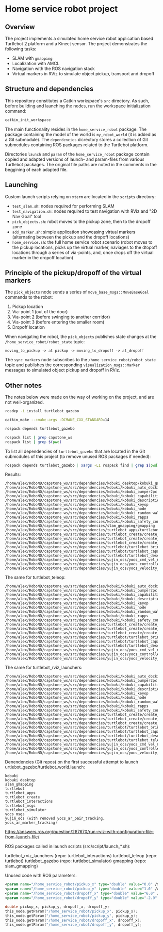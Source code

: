 # Home service robot project

## Overview

The project implements a simulated home service robot application based Turtlebot 2 platform and a Kinect sensor. The project demonstrates the following tasks:

 - SLAM with `gmapping`
 - Localization with AMCL
 - Navigation with the ROS navigation stack
 - Virtual markers in RViz to simulate object pickup, transport and dropoff

## Structure and dependencies

This repository constitutes a Catkin workspace's `src` directory. As such, before building and launching the nodes, run the workspace initialization command:

```bash
catkin_init_workspace
```

The main functionality resides in the ́`home_service_robot` package. The package containing the model of the world is `my_robot_world` (it is added as a Git submodule). The `dependencies` dicrectory stores a collection of Git submodules containing ROS packages related to the Turtlebot platform.

Directories `launch` and `param` of the `home_service_robot` package contain copied and adapted versions of launch- and param-files from various Turtlebot packages. The original file paths are noted in the comments in the beggining of each adapted file. 

## Launching

Custom launch scripts relying on `xterm` are located in the `scripts` directory:

 - `test_slam.sh`: nodes required for performing SLAM
 - `test_navigation.sh`: nodes required to test navigation with RViz and "2D Nav Goal" tool
 - `pick_objects.sh`: robot moves to the pickup zone, then to the dropoff zone
 - `add_marker.sh`: simple application showcasing virtual markers (alternating between the pickup and the dropoff locations)
 - `home_service.sh`: the full home service robot scenario (robot moves to the pickup locations, picks up the virtual marker, naviages to the dtopoff locations through a series of via-points, and, once drops off the virtual marker in the dropoff location)

## Principle of the pickup/dropoff of the virtual markers

The `pick_objects` node sends a series of `move_base_msgs::MoveBaseGoal` commands to the robot:

1. Pickup location
2. Via-point 1 (out of the door)
3. Via-point 2 (before swinging to another corridor)
4. Via-point 3 (before entering the smaller room)
5. Dropoff location

When navigating the robot, the `pick_objects` publishes state changes at the `/home_service_robot/robot_state` topic: 

```
moving_to_pickup -> at pickup -> moving_to_dropoff -> at_dropoff
```

The `sync_markers` node subscribes to the `/home_service_robot/robot_state` topic and publishes the corresponding `visualization_msgs::Marker` messages to simulated object pickup and dropoff in RViz. 

## Other notes

The notes below were made on the way of working on the project, and are not well-organized. 

```bash
rosdep -i install turtlebot_gazebo
```

```bash
catkin_make --cmake-args -DCMAKE_CXX_STANDARD=14
```

```bash
rospack depends turtlebot_gazebo 
```

```bash
rospack list | grep capstone_ws
rospack list | grep $(pwd)
```

To list all dependencies of `turtlebot_gazebo` that are located in the Git submodules of this project (to remove unused ROS packages if needed):

```bash
rospack depends turtlebot_gazebo | xargs -L1 rospack find | grep $(pwd) | sort
```

Results:

```
/home/alex/RoboND/capstone_ws/src/dependencies/kobuki_desktop/kobuki_gazebo_plugins
/home/alex/RoboND/capstone_ws/src/dependencies/kobuki/kobuki_auto_docking
/home/alex/RoboND/capstone_ws/src/dependencies/kobuki/kobuki_bumper2pc
/home/alex/RoboND/capstone_ws/src/dependencies/kobuki/kobuki_capabilities
/home/alex/RoboND/capstone_ws/src/dependencies/kobuki/kobuki_description
/home/alex/RoboND/capstone_ws/src/dependencies/kobuki/kobuki_keyop
/home/alex/RoboND/capstone_ws/src/dependencies/kobuki/kobuki_node
/home/alex/RoboND/capstone_ws/src/dependencies/kobuki/kobuki_random_walker
/home/alex/RoboND/capstone_ws/src/dependencies/kobuki/kobuki_rapps
/home/alex/RoboND/capstone_ws/src/dependencies/kobuki/kobuki_safety_controller
/home/alex/RoboND/capstone_ws/src/dependencies/slam_gmapping/gmapping
/home/alex/RoboND/capstone_ws/src/dependencies/turtlebot_apps/turtlebot_navigation
/home/alex/RoboND/capstone_ws/src/dependencies/turtlebot_create/create_description
/home/alex/RoboND/capstone_ws/src/dependencies/turtlebot_create/create_driver
/home/alex/RoboND/capstone_ws/src/dependencies/turtlebot_create/create_node
/home/alex/RoboND/capstone_ws/src/dependencies/turtlebot/turtlebot_bringup
/home/alex/RoboND/capstone_ws/src/dependencies/turtlebot/turtlebot_capabilities
/home/alex/RoboND/capstone_ws/src/dependencies/turtlebot/turtlebot_description
/home/alex/RoboND/capstone_ws/src/dependencies/yujin_ocs/yocs_cmd_vel_mux
/home/alex/RoboND/capstone_ws/src/dependencies/yujin_ocs/yocs_controllers
/home/alex/RoboND/capstone_ws/src/dependencies/yujin_ocs/yocs_velocity_smoother
```

The same for turtlebot_teleop:

```
/home/alex/RoboND/capstone_ws/src/dependencies/kobuki/kobuki_auto_docking
/home/alex/RoboND/capstone_ws/src/dependencies/kobuki/kobuki_bumper2pc
/home/alex/RoboND/capstone_ws/src/dependencies/kobuki/kobuki_capabilities
/home/alex/RoboND/capstone_ws/src/dependencies/kobuki/kobuki_description
/home/alex/RoboND/capstone_ws/src/dependencies/kobuki/kobuki_keyop
/home/alex/RoboND/capstone_ws/src/dependencies/kobuki/kobuki_node
/home/alex/RoboND/capstone_ws/src/dependencies/kobuki/kobuki_random_walker
/home/alex/RoboND/capstone_ws/src/dependencies/kobuki/kobuki_rapps
/home/alex/RoboND/capstone_ws/src/dependencies/kobuki/kobuki_safety_controller
/home/alex/RoboND/capstone_ws/src/dependencies/turtlebot_create/create_description
/home/alex/RoboND/capstone_ws/src/dependencies/turtlebot_create/create_driver
/home/alex/RoboND/capstone_ws/src/dependencies/turtlebot_create/create_node
/home/alex/RoboND/capstone_ws/src/dependencies/turtlebot/turtlebot_bringup
/home/alex/RoboND/capstone_ws/src/dependencies/turtlebot/turtlebot_capabilities
/home/alex/RoboND/capstone_ws/src/dependencies/turtlebot/turtlebot_description
/home/alex/RoboND/capstone_ws/src/dependencies/yujin_ocs/yocs_cmd_vel_mux
/home/alex/RoboND/capstone_ws/src/dependencies/yujin_ocs/yocs_controllers
/home/alex/RoboND/capstone_ws/src/dependencies/yujin_ocs/yocs_velocity_smoother
```

The same for turtlebot_rviz_launchers:

```
/home/alex/RoboND/capstone_ws/src/dependencies/kobuki/kobuki_auto_docking
/home/alex/RoboND/capstone_ws/src/dependencies/kobuki/kobuki_bumper2pc
/home/alex/RoboND/capstone_ws/src/dependencies/kobuki/kobuki_capabilities
/home/alex/RoboND/capstone_ws/src/dependencies/kobuki/kobuki_description
/home/alex/RoboND/capstone_ws/src/dependencies/kobuki/kobuki_keyop
/home/alex/RoboND/capstone_ws/src/dependencies/kobuki/kobuki_node
/home/alex/RoboND/capstone_ws/src/dependencies/kobuki/kobuki_random_walker
/home/alex/RoboND/capstone_ws/src/dependencies/kobuki/kobuki_rapps
/home/alex/RoboND/capstone_ws/src/dependencies/kobuki/kobuki_safety_controller
/home/alex/RoboND/capstone_ws/src/dependencies/turtlebot_create/create_description
/home/alex/RoboND/capstone_ws/src/dependencies/turtlebot_create/create_driver
/home/alex/RoboND/capstone_ws/src/dependencies/turtlebot_create/create_node
/home/alex/RoboND/capstone_ws/src/dependencies/turtlebot/turtlebot_bringup
/home/alex/RoboND/capstone_ws/src/dependencies/turtlebot/turtlebot_capabilities
/home/alex/RoboND/capstone_ws/src/dependencies/turtlebot/turtlebot_description
/home/alex/RoboND/capstone_ws/src/dependencies/turtlebot/turtlebot_teleop
/home/alex/RoboND/capstone_ws/src/dependencies/yujin_ocs/yocs_cmd_vel_mux
/home/alex/RoboND/capstone_ws/src/dependencies/yujin_ocs/yocs_controllers
/home/alex/RoboND/capstone_ws/src/dependencies/yujin_ocs/yocs_velocity_smoother
```

Denendencies (Git repos) on the first successful attempt to launch urtlebot_gazebo/turtlebot_world.launch:

```
kobuki
kobuki_desktop
slam_gmapping
turtlebot
turtlebot_apps
turtlebot_create
turtlebot_interactions
turtlebot_msgs
turtlebot_simulator
yocs_msgs
yujin_ocs (with removed yocs_ar_pair_tracking, yocs_ar_marker_tracking)
```

https://answers.ros.org/question/287670/run-rviz-with-configuration-file-from-launch-file/

ROS packages called in launch scripts (src/script/launch_*.sh):

turtlebot_rviz_launchers (repo: turtlebot_interactions)
turtlebot_teleop (repo: turtlebot)
turtlebot_gazebo (repo: turtlebot_simulator)
gmapping (repo: slam_gmapping)

Unused code with ROS parameters:

```xml
<param name="/home_service_robot/pickup_x" type="double" value="0.0" /> 
<param name="/home_service_robot/pickup_y" type="double" value="1.0" />
<param name="/home_service_robot/dropoff_x" type="double" value="6.0" />
<param name="/home_service_robot/dropoff_y" type="double" value="-2.0" />
```

```c++
double pickup_x, pickup_y, dropoff_x, dropoff_y;
this_node.getParam("/home_service_robot/pickup_x", pickup_x);
this_node.getParam("/home_service_robot/pickup_y", pickup_y);
this_node.getParam("/home_service_robot/dropoff_x", dropoff_x);
this_node.getParam("/home_service_robot/dropoff_y", dropoff_y);
```